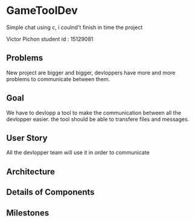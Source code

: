 # GameToolDev
Simple chat using c, i coulnd't finish in time the project

Victor Pichon 
student id : 15129081


## Problems
New project are bigger and bigger, devloppers have more and more problems to communicate between them.

## Goal
We have to devlopp a tool to make the communication between all the devlopper easier.
the tool should be able to transfere files and messages.

## User Story
All the devlopper team will use it in order to communicate

## Architecture
## Details of Components
## Milestones